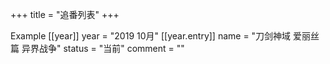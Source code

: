 +++
title = "追番列表"
+++

Example
[[year]]
    year = "2019 10月"
    [[year.entry]]
        name = "刀剑神域 爱丽丝篇 异界战争"
        status = "当前"
        comment = ""